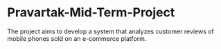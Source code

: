 # Pravartak-Mid-Term-Project
The project aims to develop a system that analyzes customer reviews of mobile phones sold on an e-commerce platform.
